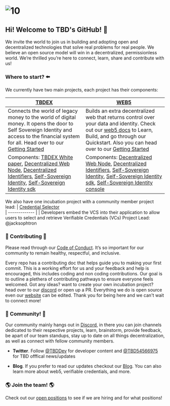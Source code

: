 # ![10](https://user-images.githubusercontent.com/55366651/233211947-d8e99a12-8e8b-4044-a10c-4460d6a52ca9.png)

## Hi! Welcome to TBD's GitHub! 👋

We invite the world to join us in building and adopting open and decentralized technologies that solve real problems for real people. We believe an open source model will win in a decentralized, permissionless world. We’re thrilled you’re here to connect, learn, share and contribute with us!

 ### Where to start? ⬅️

We currently have two main projects, each project has their components: 

| [TBDEX](https://developer.tbd.website/projects/tbdex)  | [WEB5](https://developer.tbd.website/projects/web5) |
| ------------- | ------------- |
| Connects the world of legacy money to the world of digital money. It opens the door to Self Sovereign Identity and access to the financial system for all. Head over to our [Getting Started](https://github.com/TBD54566975/collaboration/blob/main/projects/GETTING_STARTED_TBDEX.md) | Builds an extra decentralized web that returns control over your data and identity. Check out our [web5 docs](https://developer.tbd.website/docs/web5/) to Learn, Build, and go through our Quickstart. Also you can head over to our [Getting Started](https://github.com/TBD54566975/collaboration/blob/main/projects/GETTING_STARTED_WEB5.md) |
Components: [TBDEX White paper](https://tbdex.io/whitepaper.pdf), [Decentralized Web Node](https://github.com/TBD54566975/dwn-sdk-js#readme), [Decentralized Identifiers](https://w3c.github.io/did-core/), [Self-Sovereign Identity](https://github.com/TBD54566975/ssi-service#readme), [Self-Sovereign Identity sdk](https://github.com/TBD54566975/ssi-sdk/blob/main/README.md) | Components: [Decentralized Web Node](https://github.com/TBD54566975/dwn-sdk-js#readme), [Decentralized Identifiers](https://w3c.github.io/did-core/), [Self-Sovereign Identity](https://github.com/TBD54566975/ssi-service#readme), [Self-Sovereign Identity sdk](https://github.com/TBD54566975/ssi-sdk/blob/main/README.md), [Self-Sovereign Identity console](https://github.com/TBD54566975/ssi-admin-ui/blob/main/README.md) |

We also have one incubation project with a community member project lead:
| [Credential Selector](https://github.com/TBD54566975/incubation-verifiable-credential-selector)  
| ------------- |
| Developers embed the VCS into their application to allow users to select and retrieve Verifiable Credentials (VCs) Project Lead: @jacksophtron  

### 🤝 Contributing 🤝
Please read through our [Code of Conduct](https://github.com/TBD54566975/tbd-project-template/blob/main/CODE_OF_CONDUCT.md). It’s so important for our community to remain healthy, respectful, and inclusive. 

Every repo has a contributing doc that helps guide you to making your first commit. This is a working effort for us and your feedback and help is encouraged, this includes coding and non coding contributions. Our goal is to outline a plethera of contributing pathways to ensure everyone feels welcomed. Got any ideas? want to create your own incubation project? head over to our [discord](https://discord.gg/tbd) or open up a PR. Everything we do is open source even our [website](https://developer.tbd.website/) can be edited. Thank you for being here and we can't wait to connect more!  

### 💬 Community! 💬

Our community mainly hangs out in [Discord](https://discord.gg/tbd), in there you can join channels dedicated to their respective projects, learn, brainstorm, provide feedback, be apart of our team standups, stay up to date on all things decentralization, as well as connect with fellow community members. 


* **Twitter**. Follow [@TBDDev](https://twitter.com/TBDDev) for developer content and [@TBD54566975](https://twitter.com/tbd54566975?lang=en) for TBD offfical news/updates 

* **Blog**. If you prefer to read our updates checkout our [Blog](https://developer.tbd.website/blog). You can also learn more about web5, verifiable credentials, and more.  

### 🌎 Join the team! 🌎

Check out our [open positions](https://www.tbd.website/careers) to see if we are hiring and for what positions!
 

